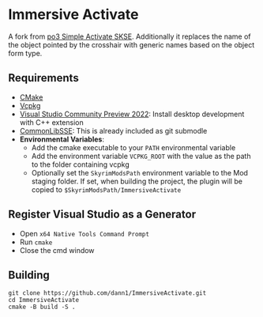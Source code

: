 # Immersive Activate

A fork from [po3 Simple Activate SKSE](https://github.com/powerof3/SimpleActivateSKSE). Additionally it replaces the name of the object pointed by the crosshair with generic names based on the object form type.

## Requirements
* [CMake](https://cmake.org/)
* [Vcpkg](https://github.com/microsoft/vcpkg)
* [Visual Studio Community Preview 2022](https://visualstudio.microsoft.com/): Install desktop development with C++ extension
* [CommonLibSSE](https://github.com/dann1/CommonLibSSE/tree/dev): This is already included as git submodle
* **Environmental Variables**:
  * Add the cmake executable to your `PATH` environmental variable
  * Add the environment variable `VCPKG_ROOT` with the value as the path to the folder containing vcpkg
  * Optionally set the `SkyrimModsPath` environment variable to the Mod staging folder. If set, when building the project, the plugin will be copied to `$SkyrimModsPath/ImmersiveActivate`



## Register Visual Studio as a Generator
* Open `x64 Native Tools Command Prompt`
* Run `cmake`
* Close the cmd window

## Building
```pwsh
git clone https://github.com/dann1/ImmersiveActivate.git
cd ImmersiveActivate
cmake -B build -S .
```
